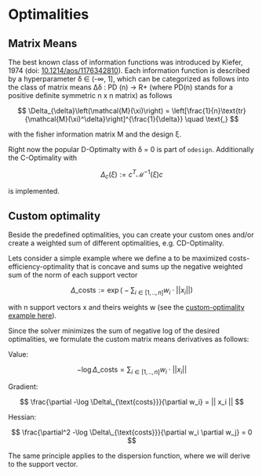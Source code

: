 # Optimalities

## Matrix Means

The best known class of information functions was introduced by Kiefer, 1974
(doi: [10.1214/aos/1176342810](https://doi.org/10.1214/aos/1176342810)). Each
information function is described by a hyperparameter δ ∈ (-∞, 1], which can be
categorized as follows into the class of matrix means ∆δ : PD (n) → R+ (where
PD(n) stands for a positive definite symmetric n x n matrix) as follows

$$
\Delta_{\delta}\left(\mathcal{M}(\xi)\right) = \left[\frac{1}{n}\text{tr}{\mathcal{M}(\xi)^\delta}\right]^{\frac{1}{\delta}} \quad \text{,}
$$

with the fisher information matrix M and the design ξ.

Right now the popular D-Optimalty with δ = 0 is part of `odesign`. Additionally
the C-Optimality with

$$
\Delta_c(\xi) := c^T \mathcal{M}^{-1}(\xi) c
$$

is implemented.

## Custom optimality

Beside the predefined optimalities, you can create your custom ones and/or
create a weighted sum of different optimalities, e.g. CD-Optimality.

Lets consider a simple example where we define a to be maximized
costs-efficiency-optimality that is concave and sums up the negative weighted
sum of the norm of each support vector

$$
\Delta\_{\text{costs}} := \exp\big(-\sum_{i \in [1, .., n]} w_i \cdot || x_i || \big)
$$

with n support vectors x and theirs weights w (see the
[custom-optimality example here](https://git.sr.ht/~maunke/odesign/tree/main/item/odesign-examples/examples/custom-optimality/main.rs)).

Since the solver minimizes the sum of negative log of the desired optimalities,
we formulate the custom matrix means derivatives as follows:

Value:

$$
-\log \Delta\_{\text{costs}} = \sum_{i \in [1, .., n]} w_i \cdot || x_i ||
$$

Gradient:

$$
\frac{\partial -\log \Delta\_{\text{costs}}}{\partial w_i} = || x_i ||
$$

Hessian:

$$
\frac{\partial^2 -\log \Delta\_{\text{costs}}}{\partial w_i \partial w_j} = 0
$$

The same principle applies to the dispersion function, where we will derive to
the support vector.
